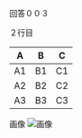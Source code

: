 回答００３

２行目

| A  | B  | C  |
| -- | -- | -- |
| A1 | B1 | C1 |
| A2 | B2 | C2 |
| A3 | B3 | C3 |

画像 ![画像](img/banner.png)
